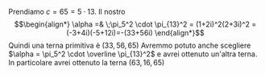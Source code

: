 Prendiamo $c = 65 = 5 \cdot 13$. Il nostro 
$$\begin{align*}
\alpha =& \;\pi_5^2 \cdot \pi_{13}^2 = (1+2i)^2(2+3i)^2 = (-3+4i)(-5+12i)=-(33+56i)
\end{align*}$$
Quindi una terna primitiva è $(33,56,65)$
Avremmo potuto anche scegliere $\alpha = \pi_5^2 \cdot \overline \pi_{13}^2$ e avrei ottenuto un'altra terna. 
In particolare avrei ottenuto la terna $(63, 16, 65)$